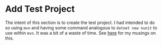 # Add Test Project

The intent of this section is to create the test project. I had intended to do so using `mvn` and having some command analogous to `dotnet new nunit` to use within `mvn`. It was a bit of a waste of time. See [here](add-test-project-with-maven.md) for my musings on this.